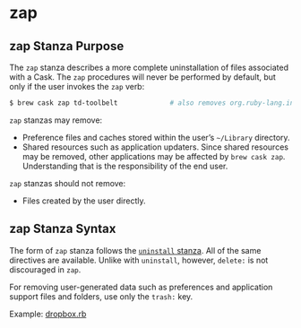 # zap

## zap Stanza Purpose

The `zap` stanza describes a more complete uninstallation of files associated with a Cask. The `zap` procedures will never be performed by default, but only if the user invokes the `zap` verb:

```bash
$ brew cask zap td-toolbelt             # also removes org.ruby-lang.installer
```

`zap` stanzas may remove:

* Preference files and caches stored within the user’s `~/Library` directory.
* Shared resources such as application updaters. Since shared resources may be removed, other applications may be affected by `brew cask zap`. Understanding that is the responsibility of the end user.

`zap` stanzas should not remove:

* Files created by the user directly.

## zap Stanza Syntax

The form of `zap` stanza follows the [`uninstall` stanza](uninstall.md). All of the same directives are available. Unlike with `uninstall`, however, `delete:` is not discouraged in `zap`.

For removing user-generated data such as preferences and application support files and folders, use only the `trash:` key.

Example: [dropbox.rb](https://github.com/caskroom/homebrew-cask/blob/4690b1cfe65ab4bec1b1a2545e2275450aba52d5/Casks/dropbox.rb#L26)

